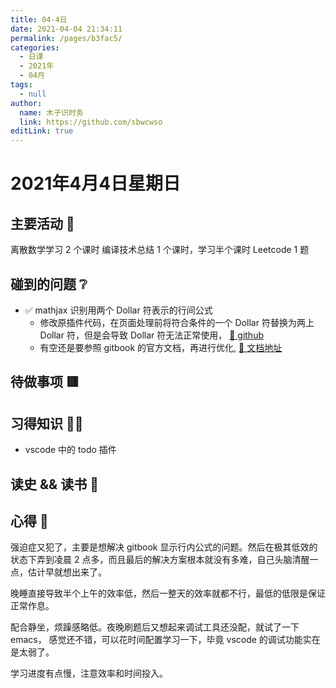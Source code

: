 ```yaml
---
title: 04-4日
date: 2021-04-04 21:34:11
permalink: /pages/b3fac5/
categories: 
  - 日课
  - 2021年
  - 04月
tags: 
  - null
author: 
  name: 木子识时务
  link: https://github.com/sbwcwso
editLink: true
---
```

# 2021年4月4日星期日

## 主要活动 🏃

离散数学学习 2 个课时
编译技术总结 1 个课时，学习半个课时
Leetcode 1 题

## 碰到的问题 ❔
<!-- TODO:mathjax 识别用两个 Dollar 符表示的行间公式-->
* ✅ mathjax 识别用两个 Dollar 符表示的行间公式
  * 修改原插件代码，在页面处理前将符合条件的一个 Dollar 符替换为两上 Dollar 符，但是会导致 Dollar 符无法正常使用， [🔗 github](https://github.com/Lijunjie9502/plugin-mathjax/tree/addMathInlineDelimiters)
  * 有空还是要参照 gitbook 的官方文档，再进行优化, [🔗 文档地址](https://github.com/Lijunjie9502/gitbook/tree/master/docs)

## 待做事项 🟥

## 习得知识 🧑‍💻

<!-- TODO:vscode 中的 todo 插件-->
* vscode 中的 todo 插件

## 读史 && 读书 📖

## 心得 🤔

强迫症又犯了，主要是想解决 gitbook 显示行内公式的问题。然后在极其低效的状态下弄到凌晨 2 点多，而且最后的解决方案根本就没有多难，自己头脑清醒一点，估计早就想出来了。

晚睡直接导致半个上午的效率低，然后一整天的效率就都不行，最低的低限是保证正常作息。

配合静坐，烦躁感略低。夜晚刷题后又想起来调试工具还没配，就试了一下 emacs， 感觉还不错，可以花时间配置学习一下，毕竟 vscode 的调试功能实在是太弱了。

学习进度有点慢，注意效率和时间投入。
